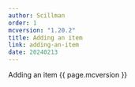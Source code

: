 ```yaml
---
author: Scillman
order: 1
mcversion: "1.20.2"
title: Adding an item
link: adding-an-item
date: 20240213
---
```

Adding an item {{ page.mcversion }}
